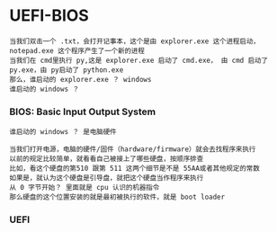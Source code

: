 # UEFI-BIOS

    当我们双击一个 .txt，会打开记事本，这个是由 explorer.exe 这个进程启动，notepad.exe 这个程序产生了一个新的进程
    当我们在 cmd里执行 py,这是 explorer.exe 启动了 cmd.exe， 由 cmd 启动了 py.exe，由 py启动了 python.exe
    那么，谁启动的 explorer.exe ？ windows
    谁启动的 windows ？

### BIOS: Basic Input Output System

    谁启动的 windows ？ 是电脑硬件
    
    当我们打开电源，电脑的硬件/固件（hardware/firmware）就会去找程序来执行
    以前的规定比较简单，就看看自己被接上了哪些硬盘，按顺序排查
    比如，看这个硬盘的第510 跟第 511 这两个细节是不是 55AA或者其他规定的常数
    如果是，就认为这个硬盘是引导盘，就把这个硬盘当作程序来执行
    从 0 字节开始？ 里面就是 cpu 认识的机器指令
    那么硬盘的这个位置安装的就是最初被执行的软件，就是 boot loader
    
    

### UEFI
